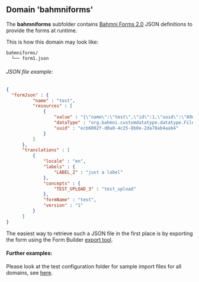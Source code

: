 ## Domain 'bahmniforms'
The **bahmniforms** subfolder contains [Bahmni Forms 2.0](https://bahmni.atlassian.net/wiki/spaces/BAH/pages/683966468/Forms+2.0) JSON definitions to provide the forms at runtime.


This is how this domain may look like:
```bash
bahmniforms/
  └── form1.json
```

###### JSON file example:
```json
{
  "formJson" : {
          "name" : "test",
          "resources" : [
              {
                  "value" : "{\"name\":\"test\",\"id\":1,\"uuid\":\"89ecd6e7-0b51-454a-b4ab-defd67f59299\",\"defaultLocale\":\"en\",\"controls\":[{\"translationKey\":\"LABEL_2\",\"type\":\"label\",\"value\":\"update label\",\"properties\":{\"location\":{\"column\":0,\"row\":0}},\"id\":\"2\"},{\"type\":\"obsControl\",\"label\":{\"translationKey\":\"TEST_UPLOAD_3\",\"id\":\"3\",\"units\":\"\",\"type\":\"label\",\"value\":\"test_upload\"},\"properties\":{\"mandatory\":false,\"notes\":false,\"addMore\":false,\"hideLabel\":false,\"controlEvent\":false,\"location\":{\"column\":0,\"row\":1}},\"id\":\"3\",\"concept\":{\"name\":\"test_upload\",\"uuid\":\"37f33bce-8349-4eaf-8c09-fff7ff1ee5f5\",\"datatype\":\"Complex\",\"conceptClass\":\"Misc\",\"conceptHandler\":\"ImageHandler\",\"answers\":[],\"properties\":{\"allowDecimal\":null}},\"units\":null,\"hiNormal\":null,\"lowNormal\":null,\"hiAbsolute\":null,\"lowAbsolute\":null}],\"events\":{},\"translationsUrl\":\"/openmrs/ws/rest/v1/bahmniie/form/translations\"}",
                  "dataType" : "org.bahmni.customdatatype.datatype.FileSystemStorageDatatype",
                  "uuid" : "ecb6002f-d0a0-4c25-8b0e-2da78ab4aab4"
              }
          ]
      },
      "translations" : [
          {
              "locale" : "en",
              "labels" : {
                  "LABEL_2" : "just a label"
              },
              "concepts" : {
                  "TEST_UPLOAD_3" : "test_upload"
              },
              "formName" : "test",
              "version" : "1"
          }
      ]
}
```

The easiest way to retrieve such a JSON file in the first place is by exporting the form using the Form Builder [export tool](https://bahmni.atlassian.net/wiki/spaces/BAH/pages/239796253/Import+Export).

#### Further examples:
Please look at the test configuration folder for sample import files for all domains, see [here](../api/src/test/resources/testAppDataDir/configuration).
